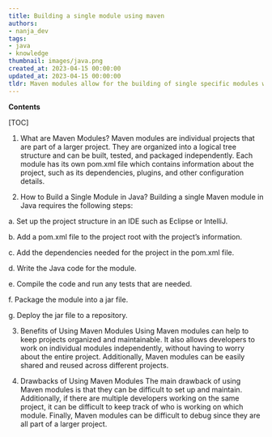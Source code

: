 ```yaml
---
title: Building a single module using maven
authors:
- nanja_dev
tags:
- java
- knowledge
thumbnail: images/java.png
created_at: 2023-04-15 00:00:00
updated_at: 2023-04-15 00:00:00
tldr: Maven modules allow for the building of single specific modules within Java projects, enabling easier organization and management of code.
---
```


**Contents**

[TOC]

1. What are Maven Modules? 
Maven modules are individual projects that are part of a larger project. They are organized into a logical tree structure and can be built, tested, and packaged independently. Each module has its own pom.xml file which contains information about the project, such as its dependencies, plugins, and other configuration details.

2. How to Build a Single Module in Java?
Building a single Maven module in Java requires the following steps:

a. Set up the project structure in an IDE such as Eclipse or IntelliJ.

b. Add a pom.xml file to the project root with the project’s information.

c. Add the dependencies needed for the project in the pom.xml file.

d. Write the Java code for the module.

e. Compile the code and run any tests that are needed.

f. Package the module into a jar file.

g. Deploy the jar file to a repository.

3. Benefits of Using Maven Modules
Using Maven modules can help to keep projects organized and maintainable. It also allows developers to work on individual modules independently, without having to worry about the entire project. Additionally, Maven modules can be easily shared and reused across different projects.

4. Drawbacks of Using Maven Modules
The main drawback of using Maven modules is that they can be difficult to set up and maintain. Additionally, if there are multiple developers working on the same project, it can be difficult to keep track of who is working on which module. Finally, Maven modules can be difficult to debug since they are all part of a larger project.
